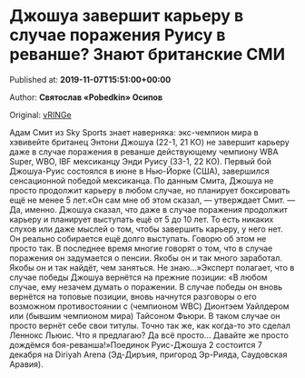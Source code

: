
# Джошуа завершит карьеру в случае поражения Руису в реванше? Знают британские СМИ

Published at: **2019-11-07T15:51:00+00:00**

Author: **Святослав «Pobedkin» Осипов**

Original: [vRINGe](https://vringe.com/news/129303-dzhoshua-zavershit-kareru-v-sluchae-porazheniya-ruisu-v-revanshe-znayut-britanskie-smi.htm)

Адам Смит из Sky Sports знает наверняка: экс-чемпион мира в хэвивейте британец Энтони Джошуа (22-1, 21 КО) не завершит карьеру даже в случае поражения в реванше действующему чемпиону WBA Super, WBO, IBF мексиканцу Энди Руису (33-1, 22 КО). Первый бой Джошуа-Руис состоялся в июне в Нью-Йорке (США), завершился сенсационной победой мексиканца. По данным Смита, Джошуа не просто продолжит карьеру в любом случае, но планирует боксировать ещё не менее 5 лет.«Он сам мне об этом сказал, — утверждает Смит. — Да, именно. Джошуа сказал, что даже в случае поражения продолжит карьеру и планирует выступать ещё от 5 до 10 лет. То есть никаких слухов или даже мыслей о том, чтобы завершить карьеру, у него нет. Он реально собирается ещё долго выступать. Говорю об этом не просто так. В последнее время многие говорят о том, что в случае поражения он задумается о пенсии. Якобы он и так много заработал. Якобы он и так найдёт, чем заняться. Не знаю...»Эксперт полагает, что в случае победы Джошуа вернётся на прежние позиции: «В любом случае, ему незачем думать о поражении. В случае победы он вновь вернётся на топовые позиции, вновь начнутся разговоры о его возможном противостоянии с (чемпионом WBC) Дионтэем Уайлдером или (бывшим чемпионом мира) Тайсоном Фьюри. В таком случае он просто вернёт себе свои титулы. Точно так же, как когда-то это сделал Леннокс Льюис. Что я предлагаю? Да всё просто... Давайте же просто дождёмся боя-реванша!»Поединок Руис-Джошуа 2 состоится 7 декабря на Diriyah Arena (Эд-Диръия, пригород Эр-Рияда, Саудовская Аравия).
